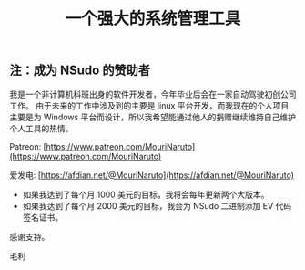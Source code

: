 ﻿---
home: true
heroImage: /img/zh-hans/Screenshot.png
heroText: NSudo
title: 一个强大的系统管理工具
tagline: 一个强大的系统管理工具
actionText: 关于 →
actionLink: /zh-hans/About
footer: ©️ Copyright 2014 - 2020 NSudo | Powered By VuePress
---

## 注：成为 NSudo 的赞助者

我是一个非计算机科班出身的软件开发者，今年毕业后会在一家自动驾驶初创公司工作。
由于未来的工作中涉及到的主要是 linux 平台开发，而我现在的个人项目主要是为 
Windows 平台而设计，所以我希望能通过他人的捐赠继续维持自己维护个人工具的热情。

Patreon: [https://www.patreon.com/MouriNaruto](https://www.patreon.com/MouriNaruto)

爱发电: [https://afdian.net/@MouriNaruto](https://afdian.net/@MouriNaruto)

- 如果我达到了每个月 1000 美元的目标，我将会每年更新两个大版本。
- 如果我达到了每个月 2000 美元的目标，我会为 NSudo 二进制添加 EV 代码签名证书。

感谢支持。

毛利